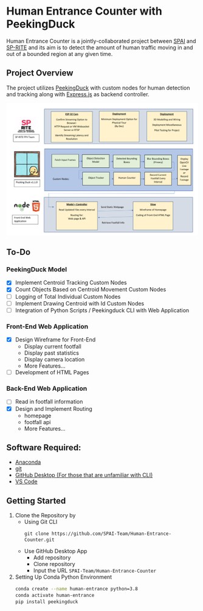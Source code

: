# Human Entrance Counter with PeekingDuck
Human Entrance Counter is a jointly-collaborated project between [SPAI](https://www.instagram.com/spai.sp/) and [SP-RITE](https://www.instagram.com/sp.riteclub/) and its aim is to detect the amount of human traffic moving in and out of a bounded region at any given time.

## Project Overview

The project utilizes [PeekingDuck](https://github.com/aimakerspace/PeekingDuck) with custom nodes for human detection and tracking along with [Express.js](https://expressjs.com/) as backend controller.

![tech-stack.png](assets/tech-stack.png)


## To-Do
### PeekingDuck Model
- [x] Implement Centroid Tracking Custom Nodes
- [x] Count Objects Based on Centroid Movement Custom Nodes
- [ ] Logging of Total Individual Custom Nodes
- [ ] Implement Drawing Centroid with Id Custom Nodes
- [ ] Integration of Python Scripts / Peekingduck CLI with Web Application

### Front-End Web Application
- [x] Design Wireframe for Front-End
    - Display current footfall
    - Display past statistics
    - Display camera location
    - More Features...
- [ ] Development of HTML Pages

### Back-End Web Application
- [ ] Read in footfall information
- [x] Design and Implement Routing
    - homepage
    - footfall api
    - More Features...


## Software Required:
- [Anaconda](https://www.anaconda.com/products/individual)
- [git](https://git-scm.com/downloads)
- [GitHub Desktop (For those that are unfamiliar with CLI)](https://desktop.github.com/)
- [VS Code](https://code.visualstudio.com/)

## Getting Started
1. Clone the Repository by 
    - Using Git CLI
        ```
        git clone https://github.com/SPAI-Team/Human-Entrance-Counter.git
        ```
    - Use GitHub Desktop App
        - Add repository
        - Clone repository
        - Input the URL `SPAI-Team/Human-Entrance-Counter`
2. Setting Up Conda Python Environment
    ```bash
    conda create --name human-entrance python=3.8
    conda activate human-entrance
    pip install peekingduck
    ```
